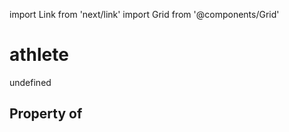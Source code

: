 import Link from 'next/link'
import Grid from '@components/Grid'

# athlete

undefined

## Property of




